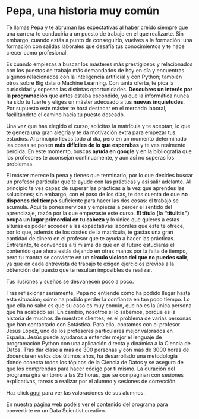 # Pepa, una historia muy común

Te llamas Pepa y te abruman las expectativas al haber creído siempre que una carrera te conduciría a un puesto de trabajo en el que realizarte. Sin embargo, cuando estás a punto de conseguirlo, vuelves a la formación: una formación con salidas laborales que desafía tus conocimientos y te hace crecer como profesional.

Es cuando empiezas a buscar los másteres más prestigiosos y relacionados con los puestos de trabajo más demandados de hoy en día y encuentras algunos relacionados con la Inteligencia artificial y con Python; también otros sobre Big data o Machine Learning. Con tanta oferta, te pica la curiosidad y sopesas las distintas oportunidades. **Descubres un interés por la programación** que antes estaba escondido, ya que la informática nunca ha sido tu fuerte y eliges un máster adecuado a tus **nuevas inquietudes**. Por supuesto este máster te hará destacar en el mercado laboral, facilitándote el camino hacia tu puesto deseado.

Una vez que has elegido el curso, solicitas la matrícula y te aceptan, lo que te genera una gran alegría y te da motivación extra para empezar tus estudios. Al principio llevas todo al día, pero en un momento determinado las cosas se ponen **más difíciles de lo que esperabas** y te ves realmente perdida. En este momento, buscas **ayuda en google** y en la bibliografía que los profesores te aconsejan continuamente, y aun así no superas los problemas.

El máster merece la pena y tienes que terminarlo, por lo que decides buscar un profesor particular que te ayude con las prácticas y así salir adelante. Al principio te ves capaz de superar las prácticas a la vez que aprendes las soluciones; sin embargo, con el paso de los días, te das cuenta de que **no dispones del tiempo** suficiente para hacer las dos cosas: el trabajo se acumula. Aquí te pones nerviosa y empiezas a perder el sentido del aprendizaje, razón por la que empezaste este curso. **El título (la “titulitis”) ocupa un lugar primordial en tu cabeza** y lo único que quieres a estas alturas es poder acceder a las expectativas laborales que este te ofrece, por lo que, además de los costes de la matrícula, te gastas una gran cantidad de dinero en el profesor que te ayuda a hacer las prácticas. Entretanto, te convences a ti misma de que en el futuro estudiarás el contenido que ahora estás dejando en otras manos por la falta de tiempo, pero tu mantra se convierte en un **círculo vicioso del que no puedes salir**, ya que en cada entrevista de trabajo te exigen ejercicios previos a la obtención del puesto que te resultan imposibles de realizar.

Tus ilusiones y sueños se desvanecen poco a poco.

Tras reflexionar seriamente, Pepa no entiende cómo ha podido llegar hasta esta situación; cómo ha podido perder la confianza en tan poco tiempo. Lo que ella no sabe es que su caso es muy común, que no es la única persona que ha acabado así. En cambio, nosotros sí lo sabemos, porque es la historia de muchos de nuestros clientes; es el problema de varias personas que han contactado con Sotástica. Para ello, contamos con el profesor Jesús López, uno de los profesores particulares mejor valorados en España. Jesús puede ayudaros a entender mejor el lenguaje de programación Python con una aplicación directa y dinámica a la Ciencia de Datos. Tras dar clase a más de 300 personas y con más de 3000 horas de docencia en estos dos últimos años, ha desarrollado una metodología donde conecta todos los tópicos de la Ciencia de Datos y se asegura de que los comprendas para hacer código por ti mismo. La duración del programa gira en torno a las 25 horas, que se compaginan con sesiones explicativas, tareas a realizar por el alumno y sesiones de corrección.

Haz click [aquí](https://www.tusclasesparticulares.com/profesores/jesus-lopez1407633/opiniones) para ver las valoraciones de sus alumnos.

En nuestra [página web](https://sotastica.com/programa) podéis ver el contenido del programa para convertirte en un Data Scientist creativo.
